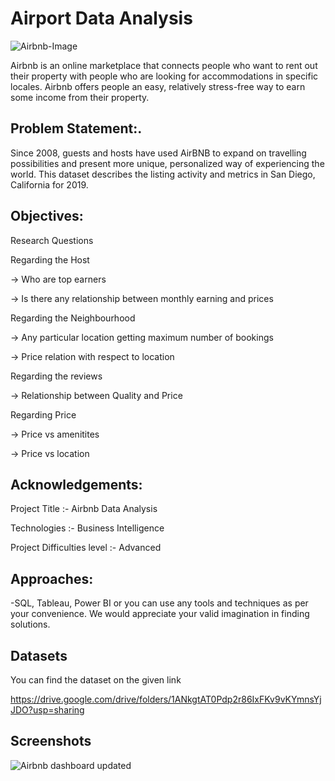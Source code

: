 # Airport Data Analysis

![Airbnb-Image](https://github.com/rajprasad123/Ineuron_internship/assets/132429168/158e8d95-2e68-4aaa-878e-2ac280837040)


Airbnb is an online marketplace that connects people who want to rent out their property with people who are looking for accommodations in specific locales. Airbnb offers people an easy, relatively stress-free way to earn some income from their property.

## Problem Statement:.

Since 2008, guests and hosts have used AirBNB to expand on travelling possibilities
and present more unique, personalized way of experiencing the world. This dataset
describes the listing activity and metrics in San Diego, California for 2019.

## Objectives: 

Research Questions

Regarding the Host

-> Who are top earners

-> Is there any relationship between monthly earning and prices

Regarding the Neighbourhood

-> Any particular location getting maximum number of bookings

-> Price relation with respect to location

Regarding the reviews

-> Relationship between Quality and Price

Regarding Price

-> Price vs amenitites

-> Price vs location

## Acknowledgements:

Project Title :- Airbnb Data Analysis

Technologies :- Business Intelligence

Project Difficulties level :- Advanced

## Approaches:

-SQL, Tableau, Power BI or you can use any tools and techniques as per your convenience. We would appreciate your valid imagination in finding solutions.

## Datasets

You can find the dataset on the given link

https://drive.google.com/drive/folders/1ANkgtAT0Pdp2r86IxFKv9vKYmnsYjJDO?usp=sharing

## Screenshots

![Airbnb dashboard updated](https://github.com/rajprasad123/Ineuron_internship/assets/132429168/3d3b9805-ffbc-44ee-b580-feeb544698e4)


